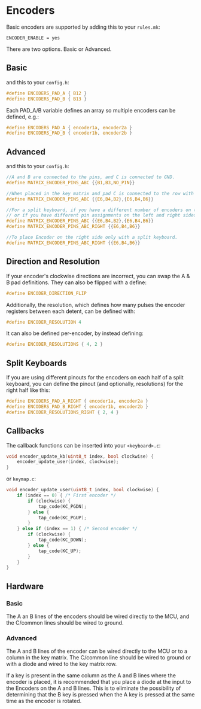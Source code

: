 # Encoders

Basic encoders are supported by adding this to your `rules.mk`:

```make
ENCODER_ENABLE = yes
```

There are two options. Basic or Advanced.

## Basic

and this to your `config.h`:

```c
#define ENCODERS_PAD_A { B12 }
#define ENCODERS_PAD_B { B13 }
```

Each PAD_A/B variable defines an array so multiple encoders can be defined, e.g.:

```c
#define ENCODERS_PAD_A { encoder1a, encoder2a }
#define ENCODERS_PAD_B { encoder1b, encoder2b }
```

## Advanced

and this to your `config.h`:

```c
//A and B are connected to the pins, and C is connected to GND.
#define MATRIX_ENCODER_PINS_ABC {{B1,B3,NO_PIN}}

//When placed in the key matrix and pad C is connected to the row with a diode.
#define MATRIX_ENCODER_PINS_ABC {{E6,B4,B2},{E6,B4,B6}}

//For a split keyboard, if you have a different number of encoders on the left and right sides of the keyboard,
// or if you have different pin assignments on the left and right sides of the keyboard, you can specify like this
#define MATRIX_ENCODER_PINS_ABC {{E6,B4,B2},{E6,B4,B6}}
#define MATRIX_ENCODER_PINS_ABC_RIGHT {{E6,B4,B6}}

//To place Encoder on the right side only with a split keyboard.
#define MATRIX_ENCODER_PINS_ABC_RIGHT {{E6,B4,B6}}
```

## Direction and Resolution

If your encoder's clockwise directions are incorrect, you can swap the A & B pad definitions.  They can also be flipped with a define:

```c
#define ENCODER_DIRECTION_FLIP
```

Additionally, the resolution, which defines how many pulses the encoder registers between each detent, can be defined with:

```c
#define ENCODER_RESOLUTION 4
```

It can also be defined per-encoder, by instead defining:

```c
#define ENCODER_RESOLUTIONS { 4, 2 }
```

## Split Keyboards

If you are using different pinouts for the encoders on each half of a split keyboard, you can define the pinout (and optionally, resolutions) for the right half like this:

```c
#define ENCODERS_PAD_A_RIGHT { encoder1a, encoder2a }
#define ENCODERS_PAD_B_RIGHT { encoder1b, encoder2b }
#define ENCODER_RESOLUTIONS_RIGHT { 2, 4 }
```

## Callbacks

The callback functions can be inserted into your `<keyboard>.c`:

```c
void encoder_update_kb(uint8_t index, bool clockwise) {
    encoder_update_user(index, clockwise);
}
```

or `keymap.c`:

```c
void encoder_update_user(uint8_t index, bool clockwise) {
    if (index == 0) { /* First encoder */
        if (clockwise) {
            tap_code(KC_PGDN);
        } else {
            tap_code(KC_PGUP);
        }
    } else if (index == 1) { /* Second encoder */
        if (clockwise) {
            tap_code(KC_DOWN);
        } else {
            tap_code(KC_UP);
        }
    }
}
```

## Hardware 

### Basic

The A an B lines of the encoders should be wired directly to the MCU, and the C/common lines should be wired to ground.

### Advanced

The A and B lines of the encoder can be wired directly to the MCU or to a column in the key matrix.
The C/common line should be wired to ground or with a diode and wired to the key matrix row.

If a key is present in the same column as the A and B lines where the encoder is placed, it is recommended that you place a diode at the input to the Encoders on the A and B lines.
This is to eliminate the possibility of determining that the B key is pressed when the A key is pressed at the same time as the encoder is rotated.

